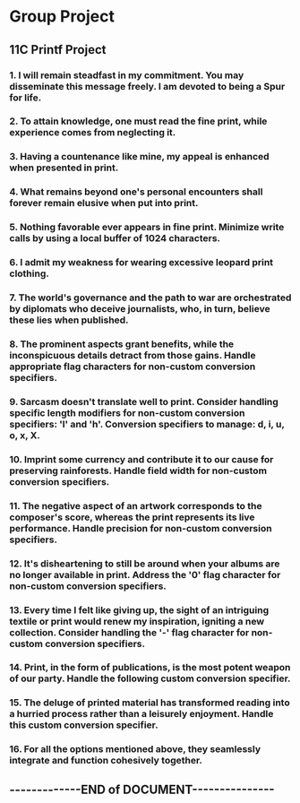 # Group Project
## 11C Printf Project


### 1.	I will remain steadfast in my commitment. You may disseminate this message freely. I am devoted to being a Spur for life.
### 2.	To attain knowledge, one must read the fine print, while experience comes from neglecting it.
### 3.	Having a countenance like mine, my appeal is enhanced when presented in print.
### 4.	What remains beyond one's personal encounters shall forever remain elusive when put into print.
### 5.	Nothing favorable ever appears in fine print. Minimize write calls by using a local buffer of 1024 characters.
### 6.	I admit my weakness for wearing excessive leopard print clothing.
### 7.	The world's governance and the path to war are orchestrated by diplomats who deceive journalists, who, in turn, believe these lies when published.
### 8.	The prominent aspects grant benefits, while the inconspicuous details detract from those gains. Handle appropriate flag characters for non-custom conversion specifiers.
### 9.	Sarcasm doesn't translate well to print. Consider handling specific length modifiers for non-custom conversion specifiers: 'l' and 'h'. Conversion specifiers to manage: d, i, u, o, x, X.
### 10.	Imprint some currency and contribute it to our cause for preserving rainforests. Handle field width for non-custom conversion specifiers.
### 11.	The negative aspect of an artwork corresponds to the composer's score, whereas the print represents its live performance. Handle precision for non-custom conversion specifiers.
### 12.	It's disheartening to still be around when your albums are no longer available in print. Address the '0' flag character for non-custom conversion specifiers.
### 13.	Every time I felt like giving up, the sight of an intriguing textile or print would renew my inspiration, igniting a new collection. Consider handling the '-' flag character for non-custom conversion specifiers.
### 14.	Print, in the form of publications, is the most potent weapon of our party. Handle the following custom conversion specifier.
### 15.	The deluge of printed material has transformed reading into a hurried process rather than a leisurely enjoyment. Handle this custom conversion specifier.
### 16.	For all the options mentioned above, they seamlessly integrate and function cohesively together.
## -------------END of DOCUMENT---------------

